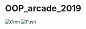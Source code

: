 # OOP_arcade_2019

![Cron](https://github.com/Madfish5415/OOP_arcade_2019/workflows/Cron/badge.svg?branch=master)
![Push](https://github.com/Madfish5415/OOP_arcade_2019/workflows/Push/badge.svg?branch=master)